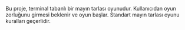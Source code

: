 Bu proje, terminal tabanlı bir mayın tarlası oyunudur. Kullanıcıdan oyun zorluğunu girmesi beklenir ve oyun başlar. Standart mayın tarlası oyunu kuralları geçerlidir.
